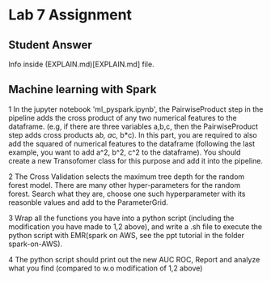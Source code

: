 # Lab 7 Assignment
## Student Answer
Info inside (EXPLAIN.md)[EXPLAIN.md] file.

## Machine learning with Spark

1 In the jupyter notebook 'ml_pyspark.ipynb', the PairwiseProduct step in the pipeline adds the cross product of any two numerical features to the dataframe. (e.g, if there are three variables a,b,c, then the PairwiseProduct step adds cross products a*b, a*c, b*c). In this part, you are required to also add the squared of numerical features to the dataframe (following the last example, you want to add a^2, b^2, c^2 to the dataframe). You should create a new Transofomer class for this purpose and add it into the pipeline.

2 The Cross Validation selects the maximum tree depth for the random forest model. There are many other hyper-parameters for the random forest. Search what they are, choose one such hyperparameter with its reasonble values and add to the ParameterGrid. 

3 Wrap all the functions you have into a python script (including the modification you have made to 1,2 above), and write a .sh file to execute the python script with EMR(spark on AWS, see the ppt tutorial in the folder spark-on-AWS). 

4 The python script should print out the new AUC ROC, Report and analyze what you find (compared to w.o modification of 1,2 above)


